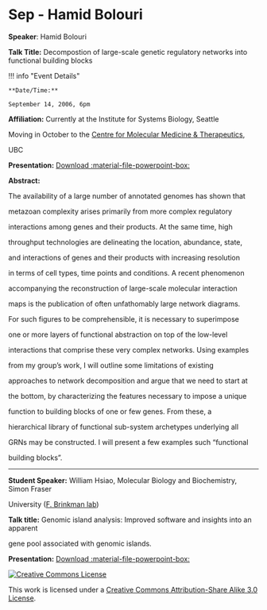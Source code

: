 # Sep - Hamid Bolouri

**Speaker**: Hamid Bolouri

**Talk Title:** Decompostion of large-scale genetic regulatory networks into functional building blocks

!!! info "Event Details"
    
    
    **Date/Time:**
    
    September 14, 2006, 6pm

**Affiliation:** Currently at the Institute for Systems Biology, Seattle

Moving in October to the [Centre for Molecular Medicine & Therapeutics](http://www.cmmt.ubc.ca/bolouri/),

UBC

**Presentation:** [Download :material-file-powerpoint-box:](https://drive.google.com/file/d/1a5UcBTkhHi599zyz7zd90wCBZkD0rSbF/view?usp=sharing)

**Abstract:**

The availability of a large number of annotated genomes has shown that

metazoan complexity arises primarily from more complex regulatory

interactions among genes and their products. At the same time, high

throughput technologies are delineating the location, abundance, state,

and interactions of genes and their products with increasing resolution

in terms of cell types, time points and conditions. A recent phenomenon

accompanying the reconstruction of large-scale molecular interaction

maps is the publication of often unfathomably large network diagrams.

For such figures to be comprehensible, it is necessary to superimpose

one or more layers of functional abstraction on top of the low-level

interactions that comprise these very complex networks. Using examples

from my group’s work, I will outline some limitations of existing

approaches to network decomposition and argue that we need to start at

the bottom, by characterizing the features necessary to impose a unique

function to building blocks of one or few genes. From these, a

hierarchical library of functional sub-system archetypes underlying all

GRNs may be constructed. I will present a few examples such “functional

building blocks”.

---

**Student Speaker:** William Hsiao, Molecular Biology and Biochemistry, Simon Fraser

University ([F. Brinkman lab](http://www.pathogenomics.sfu.ca/brinkman/))

**Talk title:** Genomic island analysis: Improved software and insights into an apparent

gene pool associated with genomic islands.

**Presentation:** [Download :material-file-powerpoint-box:](https://drive.google.com/file/d/1nrwJKaor28Y8NjdyWS3a3UoGG3oei7Vk/view?usp=sharing)

[![Creative Commons License](http://i.creativecommons.org/l/by-sa/3.0/80x15.png)](http://creativecommons.org/licenses/by-sa/3.0/)

This work is licensed under a [Creative Commons Attribution-Share Alike 3.0 License](http://creativecommons.org/licenses/by-sa/3.0/).

